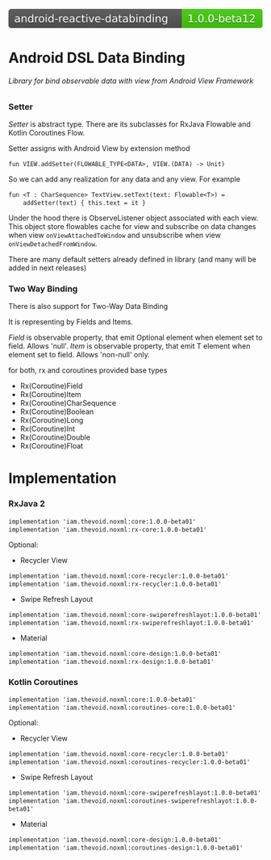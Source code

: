 
<a href="https://bintray.com/beta/#/iamthevoid/maven/android-dsl-databinding"><img src="https://github.com/iamthevoid/android-dsl-databinding/blob/master/lib.svg"></a>

# Android DSL Data Binding

###### Library for bind observable data with view from Android View Framework

### Setter

*Setter* is abstract type. There are its subclasses for RxJava Flowable and Kotlin Coroutines Flow.

Setter assigns with Android View by extension method

```
fun VIEW.addSetter(FLOWABLE_TYPE<DATA>, VIEW.(DATA) -> Unit)
```

So we can add any realization for any data and any view. For example

```
fun <T : CharSequence> TextView.setText(text: Flowable<T>) =
    addSetter(text) { this.text = it }
```

Under the hood there is ObserveListener object associated with each view. This object store flowables
cache for view and subscribe on data changes when view `onViewAttachedToWindow` and unsubscribe when view `onViewDetachedFromWindow`.

There are many default setters already defined in library (and many will be added in next releases)

### Two Way Binding

There is also support for Two-Way Data Binding

It is representing by Fields and Items.

*Field* is observable property, that emit Optional<T> element when element set to field. Allows 'null'.
*Item* is observable property, that emit T element when element set to field. Allows 'non-null' only.

for both, rx and coroutines provided base types

- Rx(Coroutine)Field
- Rx(Coroutine)Item
- Rx(Coroutine)CharSequence
- Rx(Coroutine)Boolean
- Rx(Coroutine)Long
- Rx(Coroutine)Int
- Rx(Coroutine)Double
- Rx(Coroutine)Float

# Implementation

### RxJava 2

```
implementation 'iam.thevoid.noxml:core:1.0.0-beta01'
implementation 'iam.thevoid.noxml:rx-core:1.0.0-beta01'
```

Optional:
- Recycler View
```
implementation 'iam.thevoid.noxml:core-recycler:1.0.0-beta01'
implementation 'iam.thevoid.noxml:rx-recycler:1.0.0-beta01'
```
- Swipe Refresh Layout
```
implementation 'iam.thevoid.noxml:core-swiperefreshlayot:1.0.0-beta01'
implementation 'iam.thevoid.noxml:rx-swiperefreshlayot:1.0.0-beta01'
```
- Material
```
implementation 'iam.thevoid.noxml:core-design:1.0.0-beta01'
implementation 'iam.thevoid.noxml:rx-design:1.0.0-beta01'
```

### Kotlin Coroutines

```
implementation 'iam.thevoid.noxml:core:1.0.0-beta01'
implementation 'iam.thevoid.noxml:coroutines-core:1.0.0-beta01'
```

Optional:
- Recycler View
```
implementation 'iam.thevoid.noxml:core-recycler:1.0.0-beta01'
implementation 'iam.thevoid.noxml:coroutines-recycler:1.0.0-beta01'
```
- Swipe Refresh Layout
```
implementation 'iam.thevoid.noxml:core-swiperefreshlayot:1.0.0-beta01'
implementation 'iam.thevoid.noxml:coroutines-swiperefreshlayot:1.0.0-beta01'
```
- Material
```
implementation 'iam.thevoid.noxml:core-design:1.0.0-beta01'
implementation 'iam.thevoid.noxml:coroutines-design:1.0.0-beta01'
```
